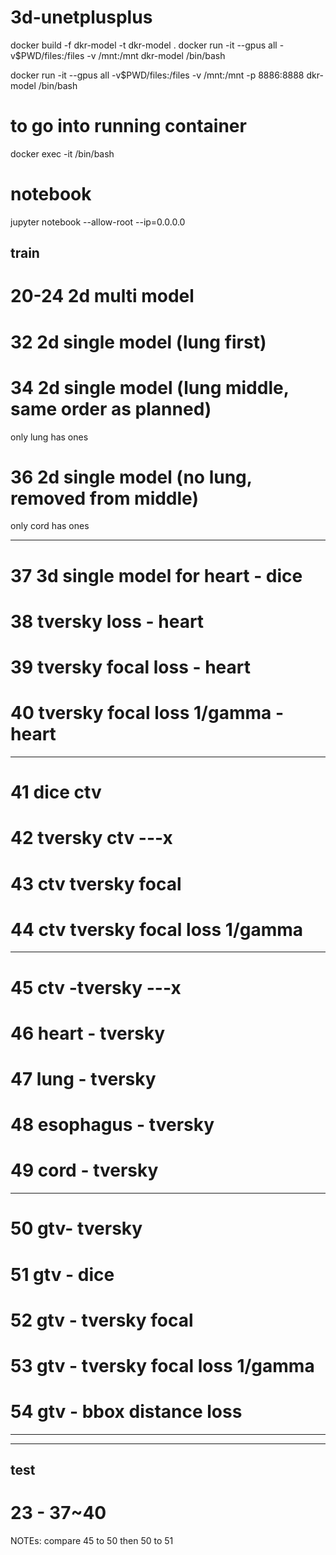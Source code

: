 # 3d-unetplusplus

docker build -f dkr-model -t dkr-model .
docker run -it --gpus all -v\$PWD/files:/files -v /mnt:/mnt dkr-model /bin/bash

docker run -it --gpus all -v\$PWD/files:/files -v /mnt:/mnt -p 8886:8888 dkr-model /bin/bash

# to go into running container

docker exec -it <container name> /bin/bash

# notebook

jupyter notebook --allow-root --ip=0.0.0.0

## train

# 20-24 2d multi model

# 32 2d single model (lung first)

# 34 2d single model (lung middle, same order as planned)

only lung has ones

# 36 2d single model (no lung, removed from middle)

only cord has ones

---

# 37 3d single model for heart - dice

# 38 tversky loss - heart

# 39 tversky focal loss - heart

# 40 tversky focal loss 1/gamma - heart

---

# 41 dice ctv

# 42 tversky ctv ---x

# 43 ctv tversky focal

# 44 ctv tversky focal loss 1/gamma

---

# 45 ctv -tversky ---x

# 46 heart - tversky

# 47 lung - tversky

# 48 esophagus - tversky

# 49 cord - tversky

---

# 50 gtv- tversky

# 51 gtv - dice

# 52 gtv - tversky focal

# 53 gtv - tversky focal loss 1/gamma

# 54 gtv - bbox distance loss

---

---

## test

# 23 - 37~40

NOTEs:
compare 45 to 50
then 50 to 51
